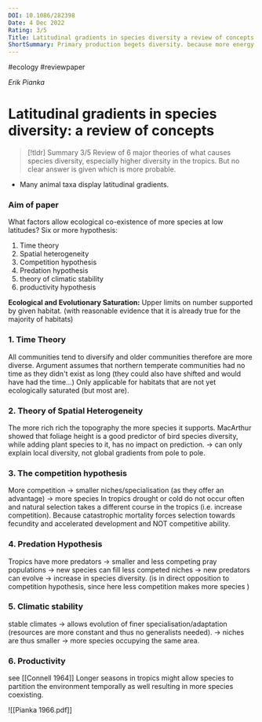 ```yaml
---
DOI: 10.1086/282398
Date: 4 Dec 2022
Rating: 3/5
Title: Latitudinal gradients in species diversity a review of concepts
ShortSummary: Primary production begets diversity. because more energy means bigger populations and more possibilities to speciate. 
---
```

#ecology #reviewpaper  

*Erik Pianka*
# Latitudinal gradients in species diversity: a review of concepts


> [!tldr] Summary 3/5
> Review of 6 major theories of what causes species diversity, especially higher diversity in the tropics. But no clear answer is given which is more probable. 


- Many animal taxa display latitudinal gradients. 

### Aim of paper
What factors allow ecological co-existence of more species at low latitudes?
Six or more hypothesis:
1. Time theory
2. Spatial heterogeneity
3. Competition hypothesis
4. Predation hypothesis
5. theory of climatic stability
6. productivity hypothesis

**Ecological and Evolutionary Saturation:**  Upper limits on number supported by given habitat. (with reasonable evidence that it is already true for the majority of habitats)

### 1. Time Theory
All communities tend to diversify and older communities therefore are more diverse.
Argument assumes that northern temperate communities had no time as they didn't exist as long (they could also have shifted and would have had the time...)
Only applicable for habitats that are not yet ecologically saturated (but most are). 

### 2. Theory of Spatial Heterogeneity
The more rich rich the topography the more species it supports. MacArthur showed that foliage height is a good predictor of bird species diversity, while adding plant species to it, has no impact on prediction. 
→ can only explain local diversity, not global gradients from pole to pole. 

### 3. The competition hypothesis
More competition → smaller niches/specialisation (as they offer an advantage) → more species
In tropics drought or cold do not occur often and natural selection takes a different course in the tropics (i.e. increase competition). Because catastrophic mortality forces selection towards fecundity and accelerated development and NOT competitive ability.

### 4. Predation Hypothesis
Tropics have more predators → smaller and less competing pray populations → new species can fill less competed niches → new predators can evolve → increase in species diversity. 
(is in direct opposition to competition hypothesis, since here less competition makes more species )

### 5. Climatic stability
stable climates → allows evolution of finer specialisation/adaptation (resources are more constant and thus no generalists needed). → niches are thus smaller → more species occupying the same area. 

### 6. Productivity 
see [[Connell 1964]]
Longer seasons in tropics might allow species to partition the environment temporally as well resulting in more species coexisting. 




![[Pianka 1966.pdf]]